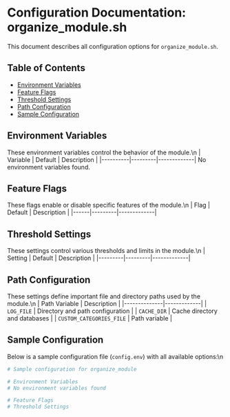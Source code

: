 # Configuration Documentation: organize_module.sh

This document describes all configuration options for `organize_module.sh`.

## Table of Contents

- [Environment Variables](#environment-variables)
- [Feature Flags](#feature-flags)
- [Threshold Settings](#threshold-settings)
- [Path Configuration](#path-configuration)
- [Sample Configuration](#sample-configuration)


## Environment Variables

These environment variables control the behavior of the module.\n
| Variable | Default | Description |
|----------|---------|-------------|
No environment variables found.

## Feature Flags

These flags enable or disable specific features of the module.\n
| Flag | Default | Description |
|------|---------|-------------|

## Threshold Settings

These settings control various thresholds and limits in the module.\n
| Setting | Default | Description |
|---------|---------|-------------|

## Path Configuration

These settings define important file and directory paths used by the module.\n
| Path Variable | Description |
|--------------|-------------|
| `LOG_FILE` | Directory and path configuration |
| `CACHE_DIR` | Cache directory and databases |
| `CUSTOM_CATEGORIES_FILE` | Path variable |

## Sample Configuration

Below is a sample configuration file (`config.env`) with all available options:\n
```bash
# Sample configuration for organize_module

# Environment Variables
# No environment variables found

# Feature Flags
# Threshold Settings
```

